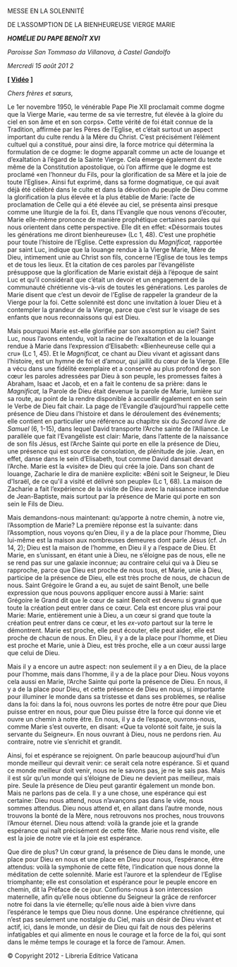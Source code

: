 MESSE EN LA SOLENNITÉ

DE L’ASSOMPTION DE LA BIENHEUREUSE VIERGE MARIE

***HOMÉLIE DU PAPE BENOÎT XVI***

*Paroisse San Tommaso da Villanova, à Castel Gandolfo*

*Mercredi 15 août 201* *2*

**\[ [Vidéo](http://player.rv.va/vaticanplayer.asp?language=it&tic=VA_SO2SSFE7)** **\]**

*Chers frères et sœurs,*

Le 1er novembre 1950, le vénérable Pape Pie XII proclamait comme dogme que la Vierge Marie, «au terme de sa vie terrestre, fut élevée à la gloire du ciel en son âme et en son corps». Cette vérité de foi était connue de la Tradition, affirmée par les Pères de l’Eglise, et c’était surtout un aspect important du culte rendu à la Mère du Christ. C’est précisément l’élément cultuel qui a constitué, pour ainsi dire, la force motrice qui détermina la formulation de ce dogme: le dogme apparaît comme un acte de louange et d’exaltation à l’égard de la Sainte Vierge. Cela émerge également du texte même de la Constitution apostolique, où l’on affirme que le dogme est proclamé «en l’honneur du Fils, pour la glorification de sa Mère et la joie de toute l’Eglise». Ainsi fut exprimé, dans sa forme dogmatique, ce qui avait déjà été célébré dans le culte et dans la dévotion du peuple de Dieu comme la glorification la plus élevée et la plus établie de Marie: l’acte de proclamation de Celle qui a été élevée au ciel, se présenta ainsi presque comme une liturgie de la foi. Et, dans l’Evangile que nous venons d’écouter, Marie elle-même prononce de manière prophétique certaines paroles qui nous orientent dans cette perspective. Elle dit en effet: «Désormais toutes les générations me diront bienheureuse» (Lc 1, 48). C’est une prophétie pour toute l’histoire de l’Eglise. Cette expression du *Magnificat,* rapportée par saint Luc, indique que la louange rendue à la Vierge Marie, Mère de Dieu, intimement unie au Christ son fils, concerne l’Eglise de tous les temps et de tous les lieux. Et la citation de ces paroles par l’évangéliste présuppose que la glorification de Marie existait déjà à l’époque de saint Luc et qu’il considérait que c’était un devoir et un engagement de la communauté chrétienne vis-à-vis de toutes les générations. Les paroles de Marie disent que c’est un devoir de l’Eglise de rappeler la grandeur de la Vierge pour la foi. Cette solennité est donc une invitation à louer Dieu et à contempler la grandeur de la Vierge, parce que c’est sur le visage de ses enfants que nous reconnaissons qui est Dieu.

Mais pourquoi Marie est-elle glorifiée par son assomption au ciel? Saint Luc, nous l’avons entendu, voit la racine de l’exaltation et de la louange rendue à Marie dans l’expression d’Elisabeth: «Bienheureuse celle qui a cru» (Lc 1, 45). Et le *Magnificat,* ce chant au Dieu vivant et agissant dans l’histoire, est un hymne de foi et d’amour, qui jaillit du cœur de la Vierge. Elle a vécu dans une fidélité exemplaire et a conservé au plus profond de son cœur les paroles adressées par Dieu à son peuple, les promesses faites à Abraham, Isaac et Jacob, et en a fait le contenu de sa prière: dans le *Magnificat,* la Parole de Dieu était devenue la parole de Marie, lumière sur sa route, au point de la rendre disponible à accueillir également en son sein le Verbe de Dieu fait chair. La page de l’Evangile d’aujourd’hui rappelle cette présence de Dieu dans l’histoire et dans le déroulement des événements; elle contient en particulier une référence au chapitre six du *Second livre de Samuel* (6, 1-15), dans lequel David transporte l’Arche sainte de l’Alliance. Le parallèle que fait l’Evangéliste est clair: Marie, dans l’attente de la naissance de son fils Jésus, est l’Arche Sainte qui porte en elle la présence de Dieu, une présence qui est source de consolation, de plénitude de joie. Jean, en effet, danse dans le sein d’Elisabeth, tout comme David dansait devant l’Arche. Marie est la «visite» de Dieu qui crée la joie. Dans son chant de louange, Zacharie le dira de manière explicite: «Béni soit le Seigneur, le Dieu d'Israël, de ce qu'il a visité et délivré son peuple» (Lc 1, 68). La maison de Zacharie a fait l’expérience de la visite de Dieu avec la naissance inattendue de Jean-Baptiste, mais surtout par la présence de Marie qui porte en son sein le Fils de Dieu.

Mais demandons-nous maintenant: qu’apporte à notre chemin, à notre vie, l’Assomption de Marie? La première réponse est la suivante: dans l’Assomption, nous voyons qu’en Dieu, il y a de la place pour l’homme, Dieu lui-même est la maison aux nombreuses demeures dont parle Jésus (cf. Jn 14, 2); Dieu est la maison de l’homme, en Dieu il y a l’espace de Dieu. Et Marie, en s’unissant, en étant unie à Dieu, ne s’éloigne pas de nous, elle ne se rend pas sur une galaxie inconnue; au contraire celui qui va à Dieu se rapproche, parce que Dieu est proche de nous tous, et Marie, unie à Dieu, participe de la présence de Dieu, elle est très proche de nous, de chacun de nous. Saint Grégoire le Grand a eu, au sujet de saint Benoît, une belle expression que nous pouvons appliquer encore aussi à Marie: saint Grégoire le Grand dit que le cœur de saint Benoît est devenu si grand que toute la création peut entrer dans ce cœur. Cela est encore plus vrai pour Marie: Marie, entièrement unie à Dieu, a un cœur si grand que toute la création peut entrer dans ce cœur, et les *ex-voto* partout sur la terre le démontrent. Marie est proche, elle peut écouter, elle peut aider, elle est proche de chacun de nous. En Dieu, il y a de la place pour l’homme, et Dieu est proche et Marie, unie à Dieu, est très proche, elle a un cœur aussi large que celui de Dieu.

Mais il y a encore un autre aspect: non seulement il y a en Dieu, de la place pour l’homme, mais dans l’homme, il y a de la place pour Dieu. Nous voyons cela aussi en Marie, l’Arche Sainte qui porte la présence de Dieu. En nous, il y a de la place pour Dieu, et cette présence de Dieu en nous, si importante pour illuminer le monde dans sa tristesse et dans ses problèmes, se réalise dans la foi: dans la foi, nous ouvrons les portes de notre être pour que Dieu puisse entrer en nous, pour que Dieu puisse être la force qui donne vie et ouvre un chemin à notre être. En nous, il y a de l’espace, ouvrons-nous, comme Marie s’est ouverte, en disant: «Que ta volonté soit faite, je suis la servante du Seigneur». En nous ouvrant à Dieu, nous ne perdons rien. Au contraire, notre vie s’enrichit et grandit.

Ainsi, foi et espérance se rejoignent. On parle beaucoup aujourd’hui d’un monde meilleur qui devrait venir: ce serait cela notre espérance. Si et quand ce monde meilleur doit venir, nous ne le savons pas, je ne le sais pas. Mais il est sûr qu’un monde qui s’éloigne de Dieu ne devient pas meilleur, mais pire. Seule la présence de Dieu peut garantir également un monde bon. Mais ne parlons pas de cela. Il y a une chose, une espérance qui est certaine: Dieu nous attend, nous n’avançons pas dans le vide, nous sommes attendus. Dieu nous attend et, en allant dans l’autre monde, nous trouvons la bonté de la Mère, nous retrouvons nos proches, nous trouvons l’Amour éternel. Dieu nous attend: voilà la grande joie et la grande espérance qui naît précisément de cette fête. Marie nous rend visite, elle est la joie de notre vie et la joie est espérance.

Que dire de plus? Un cœur grand, la présence de Dieu dans le monde, une place pour Dieu en nous et une place en Dieu pour nous, l’espérance, être attendus: voilà la symphonie de cette fête, l’indication que nous donne la méditation de cette solennité. Marie est l’aurore et la splendeur de l’Eglise triomphante; elle est consolation et espérance pour le peuple encore en chemin, dit la Préface de ce jour. Confions-nous à son intercession maternelle, afin qu’elle nous obtienne du Seigneur la grâce de renforcer notre foi dans la vie éternelle; qu’elle nous aide à bien vivre dans l’espérance le temps que Dieu nous donne. Une espérance chrétienne, qui n’est pas seulement une nostalgie du Ciel, mais un désir de Dieu vivant et actif, ici, dans le monde, un désir de Dieu qui fait de nous des pèlerins infatigables et qui alimente en nous le courage et la force de la foi, qui sont dans le même temps le courage et la force de l’amour. Amen.

© Copyright 2012 - Libreria Editrice Vaticana